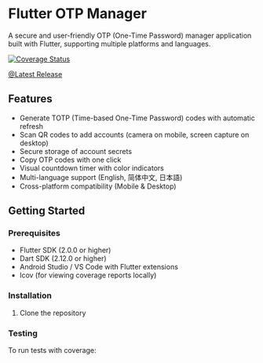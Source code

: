 # Flutter OTP Manager

A secure and user-friendly OTP (One-Time Password) manager application built with Flutter, supporting multiple platforms and languages.

[![Coverage Status](https://codecov.io/gh/Wangggym/two_factor_authentication/branch/main/graph/badge.svg)](https://codecov.io/gh/Wangggym/two_factor_authentication)

[@Latest Release](https://github.com/Wangggym/two_factor_authentication/releases)

## Features

- Generate TOTP (Time-based One-Time Password) codes with automatic refresh
- Scan QR codes to add accounts (camera on mobile, screen capture on desktop)
- Secure storage of account secrets
- Copy OTP codes with one click
- Visual countdown timer with color indicators
- Multi-language support (English, 简体中文, 日本語)
- Cross-platform compatibility (Mobile & Desktop)

## Getting Started

### Prerequisites

- Flutter SDK (2.0.0 or higher)
- Dart SDK (2.12.0 or higher)
- Android Studio / VS Code with Flutter extensions
- lcov (for viewing coverage reports locally)

### Installation

1. Clone the repository

### Testing

To run tests with coverage: